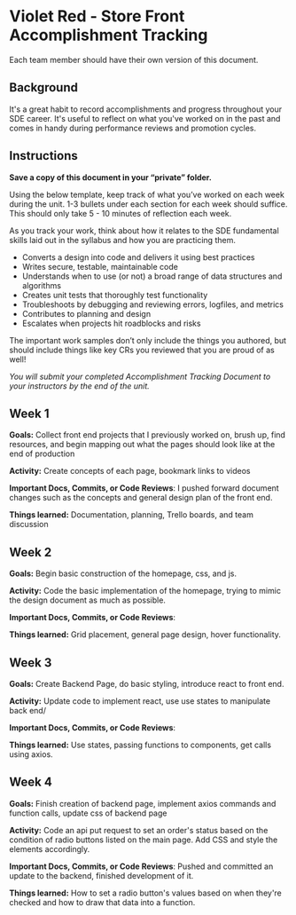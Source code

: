 # Violet Red - Store Front Accomplishment Tracking

Each team member should have their own version of this document.

## Background

It's a great habit to record accomplishments and progress throughout your SDE
career. It's useful to reflect on what you've worked on in the past and comes in
handy during performance reviews and promotion cycles.

## Instructions

**Save a copy of this document in your “private” folder.**

Using the below template, keep track of what you’ve worked on each week during
the unit. 1-3 bullets under each section for each week should suffice. This
should only take 5 - 10 minutes of reflection each week.

As you track your work, think about how it relates to the SDE fundamental skills
laid out in the syllabus and how you are practicing them.

* Converts a design into code and delivers it using best practices
* Writes secure, testable, maintainable code
* Understands when to use (or not) a broad range of data structures and
  algorithms
* Creates unit tests that thoroughly test functionality
* Troubleshoots by debugging and reviewing errors, logfiles, and metrics
* Contributes to planning and design
* Escalates when projects hit roadblocks and risks

The important work samples don’t only include the things you authored, but
should include things like key CRs you reviewed that you are proud of as well!

_You will submit your completed Accomplishment Tracking Document to your
instructors by the end of the unit._

## Week 1

**Goals:** Collect front end projects that I previously worked on, brush up, find resources, and begin mapping out what the pages should look like at the end of production

**Activity:** Create concepts of each page, bookmark links to videos

**Important Docs, Commits, or Code Reviews**: I pushed forward document changes such as the concepts and general design plan of the front end.

**Things learned:** Documentation, planning, Trello boards, and team discussion

## Week 2

**Goals:** Begin basic construction of the homepage, css, and js.

**Activity:** Code the basic implementation of the homepage, trying to mimic the design document as much as possible.

**Important Docs, Commits, or Code Reviews**:

**Things learned:** Grid placement, general page design, hover functionality.

## Week 3

**Goals:** Create Backend Page, do basic styling, introduce react to front end.

**Activity:** Update code to implement react, use use states to manipulate back end/

**Important Docs, Commits, or Code Reviews**:

**Things learned:** Use states, passing functions to components, get calls using axios.

## Week 4

**Goals:** Finish creation of backend page, implement axios commands and function calls, update css of backend page

**Activity:** Code an api put request to set an order's status based on the condition of radio buttons listed on the main page. Add CSS and style the elements accordingly.

**Important Docs, Commits, or Code Reviews**: Pushed and committed an update to the backend, finished development of it.

**Things learned:** How to set a radio button's values based on when they're checked and how to draw that data into a function.



